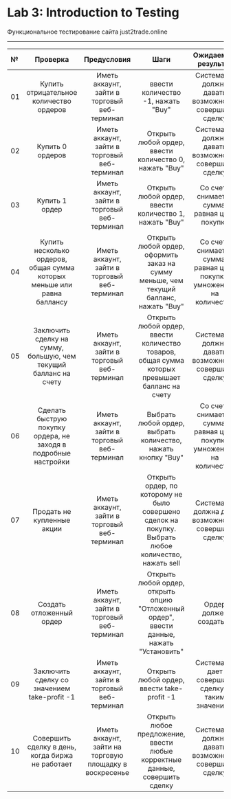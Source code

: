 # Lab 3: Introduction to Testing
Функциональное тестирование сайта just2trade.online
___


№ | Проверка | Предусловия | Шаги | Ожидаемый результат | Результат |
:-|:--------:|:-----------:|:----:|:-------------------:|-------:|
01| Купить отрицательное количество ордеров | Иметь аккаунт, зайти в торговый веб-терминал | ввести количество -1, нажать "Buy" | Система не должна давать возможность совершить сделку | Система корректирует значение: выставляет 0 |
02| Купить 0 ордеров| Иметь аккаунт, зайти в торговый веб-терминал| Открыть любой ордер, ввести количество 0, нажать "Buy" | Система не должна давать возможность совершить сделку | Кнопка совершения действия не доступна |
03| Купить 1 ордер | Иметь аккаунт, зайти в торговый веб-терминал | Открыть любой ордер, ввести количество 1, нажать "Buy" | Со счета снимается сумма, равная цене покупки | Система реагирует корректно |
04| Купить несколько ордеров, общая сумма которых меньше или равна баллансу | Иметь аккаунт, зайти в торговый веб-терминал | Открыть любой ордер, оформить заказ на сумму меньше, чем текущий балланс, нажать "Buy" | Со счета снимается сумма, равная цене покупки, умноженной на количество | Кнопка совершения действия не доступна |
05| Заключить сделку на сумму, большую, чем текущий балланс на счету | Иметь аккаунт, зайти в торговый веб-терминал |Открыть любой ордер, ввести количество товаров, общая сумма которых превышает балланс на счету | Система не должна давать возможность совершить сделку | Кнопка совершения действия не доступна |
06| Сделать быструю покупку ордера, не заходя в подробные настройки | Иметь аккаунт, зайти в торговый веб-терминал | Выбрать любой ордер, выбрать количество, нажать кнопку "Buy" | Со счета снимается сумма, равная цене покупки умноженной на количество | Система реагирует корректно |
07| Продать не купленные акции | Иметь аккаунт, зайти в торговый веб-терминал | Открыть ордер, по которому не было совершено сделок на покупку. Выбрать любое количество, нажать sell | Система не должна дать возможность совершить сделку | Система выводит сообщение об ошибке |
08| Создать отложенный ордер | Иметь аккаунт, зайти в торговый веб-терминал | Открыть любой ордер, открыть опцию "Отложенный ордер", ввести данные, нажать "Установить" | Ордер должен создаться | Система реагирует корректно |
09| Заключить сделку со значением take-profit -1 | Иметь аккаунт, зайти в торговый веб-терминал | Открыть любой ордер, ввести take-profit -1 | Система не дает совершить сделку с таким значением | Система корректирует значение: выставляет 0| 
10|Совершить сделку в день, когда биржа не работает | Иметь аккаунт, зайти на торговую площадку в воскресенье | Открыть любое предложение, ввести любые корректные данные, совершить сделку | Система не должна давать возможность совершить сделку | Система выводит сообщение об ошибке  
